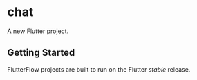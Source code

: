 # chat

A new Flutter project.

## Getting Started

FlutterFlow projects are built to run on the Flutter _stable_ release.
